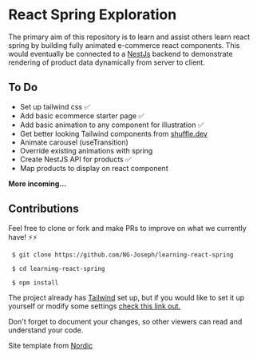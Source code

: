 # React Spring Exploration

The primary aim of this repository is to learn and assist others learn react spring by building fully animated e-commerce react components. This would eventually be connected to a [NestJs](http://www.docs.nestjs.com) backend to demonstrate rendering of product data dynamically from server to client.


## To Do

- Set up tailwind css ✅
- Add basic ecommerce starter page ✅
- Add basic animation to any component for illustration ✅
- Get better looking Tailwind components from [shuffle.dev](https://www.shuffle.dev)
- Animate carousel (useTransition)
- Override existing animations with spring 
- Create NestJS API for products ✅
- Map products to display on react component



 **More incoming...**


## Contributions

Feel free to clone or fork and make PRs to improve on what we currently have! ⚡⚡

` $ git clone https://github.com/NG-Joseph/learning-react-spring`


` $ cd learning-react-spring`


` $ npm install`

The project already has [Tailwind](https://tailwindcss.com/) set up, but if you would like to set it up yourself or modify some settings [check this link out.](https://www.smashingmagazine.com/2020/02/tailwindcss-react-project/)

Don't forget to document your changes, so other viewers can read and understand your code. 

Site template from [Nordic](https://savoy.nordicmade.com/)



